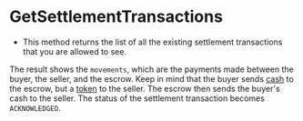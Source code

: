 # GetSettlementTransactions

- This method returns the list of all the existing settlement transactions that you are allowed to see.

<div class="froBorder" >
    <div class="explorer" id="froGetSettlementTransactions"></div>
</div>

The result shows the `movements`, which are the payments made between the buyer, the seller, and the escrow. 
Keep in mind that the buyer sends <ins>cash</ins> to the escrow, but a <ins>token</ins> to the seller.
The escrow then sends the buyer's cash to the seller. The status of the settlement transaction becomes `ACKNOWLEDGED`.

<script src="./../../../js/bondEmission.js" type="application/javascript"></script>
<script>
const froEndPoint = 'http://localhost:6661/graphql';

ReactDOM.render(
React.createElement(GraphiQL, {
fetcher: GraphiQL.createFetcher({
  url: froEndPoint,
}),
defaultEditorToolsVisibility: true,
query: getSettlementTransactionFROQuery,
}),
document.getElementById('froGetSettlementTransactions'),
);
</script>